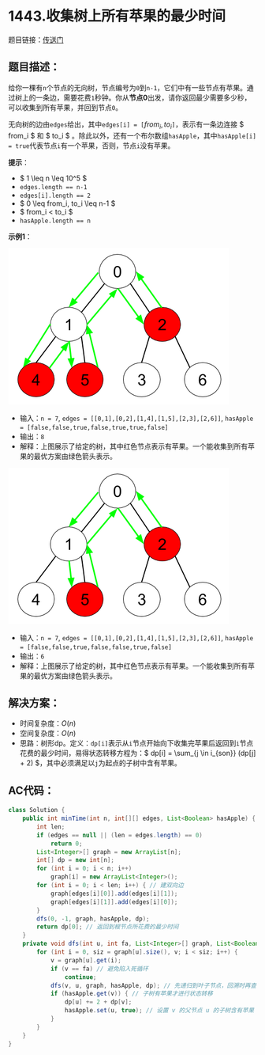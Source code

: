 # 1443.收集树上所有苹果的最少时间
题目链接：[传送门](https://leetcode-cn.com/problems/minimum-time-to-collect-all-apples-in-a-tree/)

## 题目描述：
给你一棵有`n`个节点的无向树，节点编号为`0`到`n-1`，它们中有一些节点有苹果。通过树上的一条边，需要花费`1`秒钟。你从**节点0**出发，请你返回最少需要多少秒，可以收集到所有苹果，并回到节点`0`。

无向树的边由`edges`给出，其中`edges[i] = [`$from_i, to_i$`]`，表示有一条边连接 $ from_i $ 和 $ to_i $ 。除此以外，还有一个布尔数组`hasApple`，其中`hasApple[i] = true`代表节点`i`有一个苹果，否则，节点`i`没有苹果。

**提示**：

- $ 1 \leq n \leq 10^5 $
- `edges.length == n-1`
- `edges[i].length == 2`
- $ 0 \leq from_i, to_i \leq n-1 $
- $ from_i < to_i $
- `hasApple.length == n`

**示例1**：

![](../_media/min_time_collect_apple_1.png)

- 输入：`n = 7`, `edges = [[0,1],[0,2],[1,4],[1,5],[2,3],[2,6]]`, `hasApple = [false,false,true,false,true,true,false]`
- 输出：`8` 
- 解释：上图展示了给定的树，其中红色节点表示有苹果。一个能收集到所有苹果的最优方案由绿色箭头表示。

![](../_media/min_time_collect_apple_2.png)

- 输入：`n = 7`, `edges = [[0,1],[0,2],[1,4],[1,5],[2,3],[2,6]]`, `hasApple = [false,false,true,false,false,true,false]`
- 输出：`6`
- 解释：上图展示了给定的树，其中红色节点表示有苹果。一个能收集到所有苹果的最优方案由绿色箭头表示。

## 解决方案：
- 时间复杂度：$O(n)$
- 空间复杂度：$O(n)$
- 思路：树形dp。定义：`dp[i]`表示从`i`节点开始向下收集完苹果后返回到`i`节点花费的最少时间，易得状态转移方程为：$ dp[i] = \sum_{j \in i_{son}} (dp[j] + 2) $，其中必须满足以`j`为起点的子树中含有苹果。

## AC代码：
```java
class Solution {
	public int minTime(int n, int[][] edges, List<Boolean> hasApple) {
		int len;
		if (edges == null || (len = edges.length) == 0)
			return 0;
		List<Integer>[] graph = new ArrayList[n];
		int[] dp = new int[n];
		for (int i = 0; i < n; i++)
			graph[i] = new ArrayList<Integer>();
		for (int i = 0; i < len; i++) { // 建双向边
			graph[edges[i][0]].add(edges[i][1]);
			graph[edges[i][1]].add(edges[i][0]);
		}
		dfs(0, -1, graph, hasApple, dp);
		return dp[0]; // 返回到根节点所花费的最少时间
	}
	private void dfs(int u, int fa, List<Integer>[] graph, List<Boolean> hasApple, int[] dp) {
		for (int i = 0, siz = graph[u].size(), v; i < siz; i++) {
			v = graph[u].get(i);
			if (v == fa) // 避免陷入死循环
				continue;
			dfs(v, u, graph, hasApple, dp); // 先递归到叶子节点，回溯时再查看当前节点的子节点是否包含苹果
			if (hasApple.get(v)) { // 子树有苹果才进行状态转移
				dp[u] += 2 + dp[v];
				hasApple.set(u, true); // 设置 v 的父节点 u 的子树含有苹果
			}
		}
	}
}
```